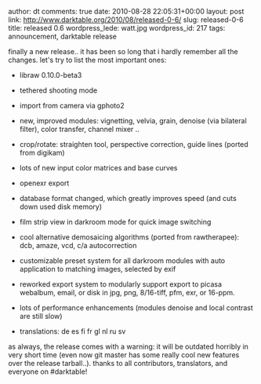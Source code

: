 author: dt
comments: true
date: 2010-08-28 22:05:31+00:00
layout: post
link: http://www.darktable.org/2010/08/released-0-6/
slug: released-0-6
title: released 0.6
wordpress_lede: watt.jpg
wordpress_id: 217
tags: announcement, darktable release

finally a new release.. it has been so long that i hardly remember all the changes. let's try to list the most important ones:



	
  * libraw 0.10.0-beta3

	
  * tethered shooting mode

	
  * import from camera via gphoto2

	
  * new, improved modules: vignetting, velvia, grain, denoise (via bilateral filter), color transfer, channel mixer ..

	
  * crop/rotate: straighten tool, perspective correction, guide lines (ported from digikam)

	
  * lots of new input color matrices and base curves

	
  * openexr export

	
  * database format changed, which greatly improves speed (and cuts down used disk memory)

	
  * film strip view in darkroom mode for quick image switching

	
  * cool alternative demosaicing algorithms (ported from rawtherapee): dcb, amaze, vcd, c/a autocorrection

	
  * customizable preset system for all darkroom modules with auto application to matching images, selected by exif

	
  * reworked export system to modularly support export to picasa webalbum, email, or disk in jpg, png, 8/16-tiff, pfm, exr, or 16-ppm.

	
  * lots of performance enhancements (modules denoise and local contrast are still slow)

	
  * translations: de es fi fr gl nl ru sv


as always, the release comes with a warning: it will be outdated horribly in very short time (even now git master has some really cool new features over the release tarball..). thanks to all contributors, translators, and everyone on #darktable!
